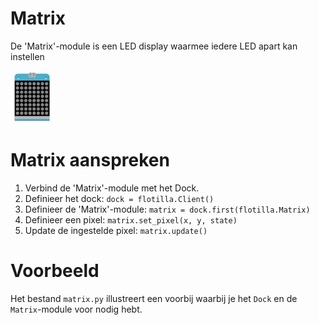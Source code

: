# Matrix
De 'Matrix'-module is een LED display waarmee iedere LED apart kan instellen

![matrix](/rpi-flotilla/assets/matrix.png)

# Matrix aanspreken
1. Verbind de 'Matrix'-module met het Dock.
2. Definieer het dock: `dock = flotilla.Client()`
3. Definieer de 'Matrix'-module: `matrix = dock.first(flotilla.Matrix)`
4. Definieer een pixel: `matrix.set_pixel(x, y, state)`
5. Update de ingestelde pixel: `matrix.update()`

# Voorbeeld
Het bestand `matrix.py` illustreert een voorbij waarbij je het `Dock` en de `Matrix`-module voor nodig hebt.